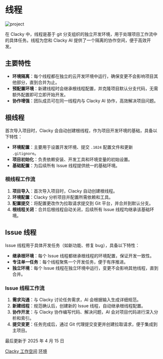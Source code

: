 # 线程

![project](https://docs.clacky.ai/_next/image?url=%2F_next%2Fstatic%2Fmedia%2Fthread.c6636668.png&w=3840&q=75)

在 Clacky 中，线程是基于 git 分支组织的独立开发环境，用于处理项目工作流中的具体任务。线程为您和 Clacky AI 提供了一个隔离的协作空间，便于高效开发。

## 主要特性

- **环境隔离**：每个线程都在独立的云开发环境中运行，确保变更不会影响项目其他部分，直到合并为止。
- **预配置环境**：新建线程时会继承根线程配置，并克隆项目默认分支代码，无需额外配置即可立即开始开发。
- **协作增强**：团队成员可在同一线程内与 Clacky AI 协作，高效解决项目问题。

## 根线程

首次导入项目时，Clacky 会自动创建根线程，作为项目开发环境的基础，具备以下特性：

- **环境配置**：主要用于设置开发环境、提交 `.1024` 配置文件和更新 `.gitignore`。
- **项目初始化**：负责依赖安装、开发工具和环境变量的初始设置。
- **基础配置**：为后续所有 Issue 线程提供统一的基础环境。

### 根线程工作流

1. **项目导入**：首次导入项目时，Clacky 自动创建根线程。
2. **环境配置**：Clacky 分析项目并配置所需依赖和工具。
3. **配置提交**：将配置更改作为拉取请求提交到 Git 平台，并合并到默认分支。
4. **根线程关闭**：合并后根线程自动关闭，后续所有 Issue 线程均继承该基础环境。

## Issue 线程

Issue 线程用于具体开发任务（如新功能、修复 bug），具备以下特性：

- **继承根环境**：每个 Issue 线程都继承根线程的环境配置，保证开发一致性。
- **专注单一任务**：每个线程聚焦一个开发任务，便于有序推进。
- **独立环境**：每个 Issue 线程在独立环境中运行，变更不会影响其他线程，直到合并。

### Issue 线程工作流

1. **需求沟通**：与 Clacky 讨论任务需求，AI 会根据输入生成详细规范。
2. **新建线程**：规范确认后，创建新的 Issue 线程，自动继承根线程配置。
3. **协作开发**：与 Clacky 协作编写代码、解决问题，AI 会对项目代码进行深入分析和索引。
4. **提交变更**：任务完成后，通过 Git 代理提交变更并创建拉取请求，便于集成到主项目。

最后更新于 2025 年 4 月 15 日

[Clacky 工作空间](https://docs.clacky.ai/clacky-workspace "Clacky Workspace") [环境](https://docs.clacky.ai/clacky-workspace/environment "Environment")
